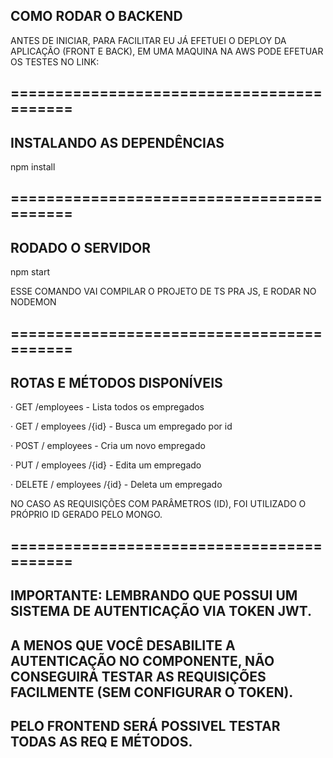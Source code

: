 ## COMO RODAR O BACKEND
ANTES DE INICIAR, PARA FACILITAR EU JÁ EFETUEI O DEPLOY DA APLICAÇÃO (FRONT E BACK), EM UMA MAQUINA NA AWS
PODE EFETUAR OS TESTES NO LINK: 


## ==========================================
## INSTALANDO AS DEPENDÊNCIAS

npm install

## ==========================================

## RODADO O SERVIDOR

npm start

ESSE COMANDO VAI COMPILAR O PROJETO DE TS PRA JS, E RODAR NO NODEMON

## ==========================================

## ROTAS E MÉTODOS DISPONÍVEIS

· GET /employees - Lista todos os empregados

· GET / employees /{id} - Busca um empregado por id

· POST / employees - Cria um novo empregado

· PUT / employees /{id} - Edita um empregado

· DELETE / employees /{id} - Deleta um empregado

NO CASO AS REQUISIÇÕES COM PARÂMETROS (ID), FOI UTILIZADO O PRÓPRIO ID GERADO PELO MONGO.

## ==========================================

## IMPORTANTE: LEMBRANDO QUE POSSUI UM SISTEMA DE AUTENTICAÇÃO VIA TOKEN JWT.
## A MENOS QUE VOCÊ DESABILITE A AUTENTICAÇÃO NO COMPONENTE, NÃO CONSEGUIRÁ TESTAR AS REQUISIÇÕES FACILMENTE (SEM CONFIGURAR O TOKEN).
## PELO FRONTEND SERÁ POSSIVEL TESTAR TODAS AS REQ E MÉTODOS.
